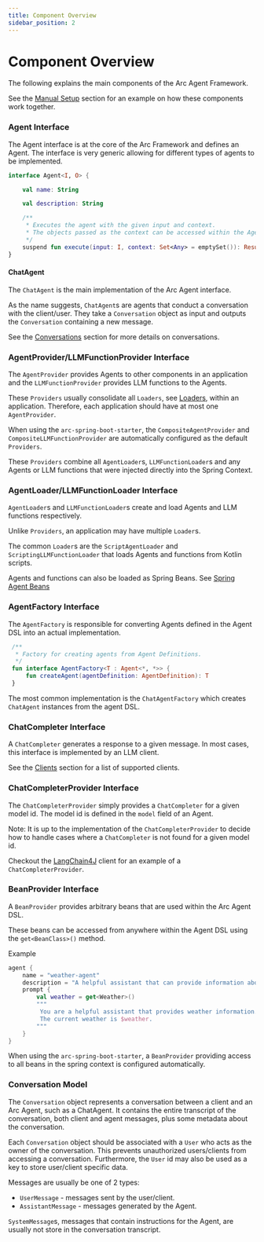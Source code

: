 ```yaml
---
title: Component Overview
sidebar_position: 2
---
```


# Component Overview

The following explains the main components of the Arc Agent Framework.

See the [Manual Setup](/docs/manual_setup) section for an example on how these components work together.

### Agent Interface

The Agent interface is at the core of the Arc Framework and defines an Agent.
The interface is very generic allowing for different types of agents to be implemented.

```kotlin
interface Agent<I, O> {

    val name: String

    val description: String

    /**
     * Executes the agent with the given input and context.
     * The objects passed as the context can be accessed within the Agents DSL using DSLContext#context.
     */
    suspend fun execute(input: I, context: Set<Any> = emptySet()): Result<O, AgentFailedException>
}
```

#### ChatAgent

The `ChatAgent` is the main implementation of the Arc Agent interface.

As the name suggests, `ChatAgent`s are agents that conduct a conversation with the client/user.
They take a `Conversation` object as input and outputs the `Conversation` containing a new message.

See the [Conversations](#conversation-model) section for more details on conversations.


### AgentProvider/LLMFunctionProvider Interface

The `AgentProvider` provides Agents to other components in an application 
and the `LLMFunctionProvider` provides LLM functions to the Agents.

These `Providers` usually consolidate all `Loaders`, 
see [Loaders](#agentloaderllmfunctionloader-interface), within an application.
Therefore, each application should have at most one `AgentProvider`.

When using the `arc-spring-boot-starter`, the `CompositeAgentProvider` and `CompositeLLMFunctionProvider`
are automatically configured as the default `Providers`.

These `Providers` combine all `AgentLoader`s, `LLMFunctionLoader`s
and any Agents or LLM functions that were injected directly into the Spring Context.

### AgentLoader/LLMFunctionLoader Interface

`AgentLoader`s and `LLMFunctionLoader`s create and load Agents and LLM functions respectively.

Unlike `Providers`, an application may have multiple `Loader`s.

The common `Loader`s are the `ScriptAgentLoader` and `ScriptingLLMFunctionLoader`
that loads Agents and functions from Kotlin scripts.

Agents and functions can also be loaded as Spring Beans. See [Spring Agent Beans](spring/agent-beans)

### AgentFactory Interface

The `AgentFactory` is responsible for converting Agents defined in the Agent DSL into an actual implementation.
    
```kotlin
 /**
  * Factory for creating agents from Agent Definitions.
  */
 fun interface AgentFactory<T : Agent<*, *>> {
     fun createAgent(agentDefinition: AgentDefinition): T
 }
```

The most common implementation is the `ChatAgentFactory` which creates `ChatAgent` instances from the agent DSL.


### ChatCompleter Interface

A `ChatCompleter` generates a response to a given message.
In most cases, this interface is implemented by an LLM client.

See the [Clients](/docs/clients) section for a list of supported clients.


### ChatCompleterProvider Interface

The `ChatCompleterProvider` simply provides a `ChatCompleter` for a given model id.
The model id is defined in the `model` field of an Agent.

Note: It is up to the implementation of the `ChatCompleterProvider` to decide 
how to handle cases where a `ChatCompleter` is not found for a given model id.

Checkout the [LangChain4J](/docs/clients/langchain4j) client for an example of a `ChatCompleterProvider`.


### BeanProvider Interface

A `BeanProvider` provides arbitrary beans that are used within the Arc Agent DSL.

These beans can be accessed from anywhere within the Agent DSL using the `get<BeanClass>()` method.

Example

```kotlin
agent {
    name = "weather-agent"
    description = "A helpful assistant that can provide information about the weather."
    prompt {
        val weather = get<Weather>()
        """
         You are a helpful assistant that provides weather information.
         The current weather is $weather.
        """
    }
}
```

When using the `arc-spring-boot-starter`, a `BeanProvider` providing access to all beans in the spring context is
configured automatically.


### Conversation Model

The `Conversation` object represents a conversation between a client and an Arc Agent, such as a ChatAgent.
It contains the entire transcript of the conversation, both client and agent messages,
plus some metadata about the conversation.

Each `Conversation` object should be associated with a `User` who acts as the owner of the conversation.
This prevents unauthorized users/clients from accessing a conversation.
Furthermore, the `User` id may also be used as a key to store user/client specific data.

Messages are usually be one of 2 types:

- `UserMessage` - messages sent by the user/client.
- `AssistantMessage` - messages generated by the Agent.

`SystemMessage`s, messages that contain instructions for the Agent, are usually not store in the conversation
transcript.
